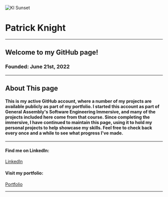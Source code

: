 ![KI Sunset](Kelleys_Island_Sunset_2022_Banner.png)

# Patrick Knight

<!--
**pfknight8/pfknight8** is a ✨ _special_ ✨ repository because its `README.md` (this file) appears on your GitHub profile.

Here are some ideas to get you started:

- 🔭 I’m currently working on ...
- 🌱 I’m currently learning ...
- 👯 I’m looking to collaborate on ...
- 🤔 I’m looking for help with ...
- 💬 Ask me about ...
- 📫 How to reach me: ...
- 😄 Pronouns: ...
- ⚡ Fun fact: ...
-->

---
## Welcome to my GitHub page!
### Founded: June 21st, 2022
---

## About This page

#### This is my active GitHub account, where a number of my projects are available publicly as part of my portfolio. I started this account as part of General Assembly's Software Engineering Immersive, and many of the projects included here come from that course. Since completing the immersive, I have continued to maintain this page, using it to hold my personal projects to help showcase my skills. Feel free to check back every once and a while to see what progress I've made.

<!-- ---
## Statistics

<p align="center">
  <img src="https://github-readme-stats.vercel.app/api/top-langs/?username=pfknight8&layout=compact&theme=swift&count_private=true" height="150" />
</p> -->
---

#### Find me on LinkedIn:
[LinkedIn](https://www.linkedin.com/in/patrick-f-knight/)

#### Visit my portfolio:
[Portfolio](https://patrick-f-knight.surge.sh)

---
